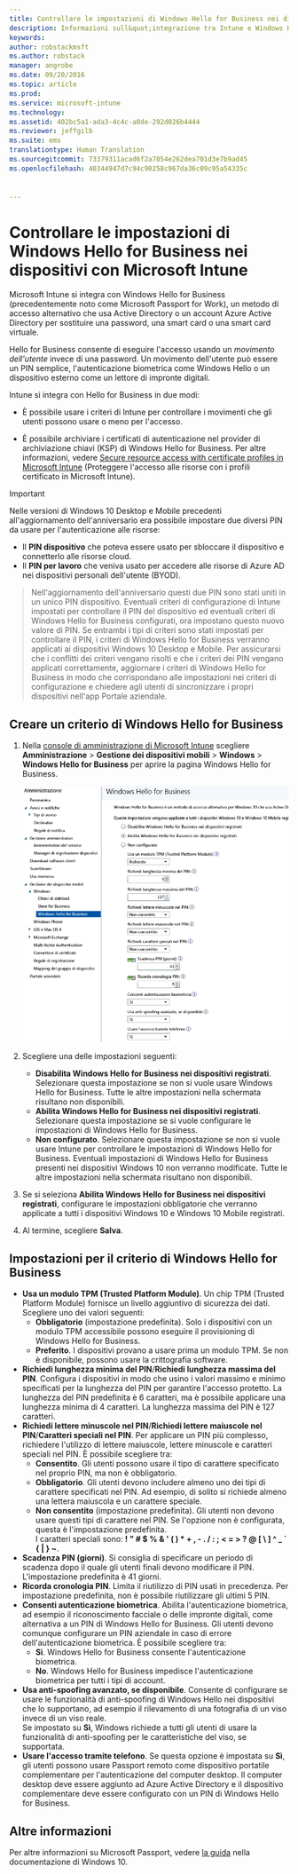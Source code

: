 ```yaml
---
title: Controllare le impostazioni di Windows Hello for Business nei dispositivi | Microsoft Intune
description: Informazioni sull&quot;integrazione tra Intune e Windows Hello for Business, un metodo di accesso alternativo che usa Active Directory o un account Azure Active Directory per sostituire una password, una smart card o una smart card virtuale.
keywords: 
author: robstackmsft
ms.author: robstack
manager: angrobe
ms.date: 09/20/2016
ms.topic: article
ms.prod: 
ms.service: microsoft-intune
ms.technology: 
ms.assetid: 402bc5a1-ada3-4c4c-a0de-292d026b4444
ms.reviewer: jeffgilb
ms.suite: ems
translationtype: Human Translation
ms.sourcegitcommit: 73379311acad6f2a7054e262dea701d3e7b9ad45
ms.openlocfilehash: 40344947d7c94c90258c967da36c09c95a54335c


---
```


# Controllare le impostazioni di Windows Hello for Business nei dispositivi con Microsoft Intune
Microsoft Intune si integra con Windows Hello for Business (precedentemente noto come Microsoft Passport for Work), un metodo di accesso alternativo che usa Active Directory o un account Azure Active Directory per sostituire una password, una smart card o una smart card virtuale.

Hello for Business consente di eseguire l'accesso usando un *movimento dell'utente* invece di una password. Un movimento dell'utente può essere un PIN semplice, l'autenticazione biometrica come Windows Hello o un dispositivo esterno come un lettore di impronte digitali.

Intune si integra con Hello for Business in due modi:

-   È possibile usare i criteri di Intune per controllare i movimenti che gli utenti possono usare o meno per l'accesso.

-   È possibile archiviare i certificati di autenticazione nel provider di archiviazione chiavi (KSP) di Windows Hello for Business. Per altre informazioni, vedere [Secure resource access with certificate profiles in Microsoft Intune](secure-resource-access-with-certificate-profiles.md) (Proteggere l'accesso alle risorse con i profili certificato in Microsoft Intune).

> [!IMPORTANT]
> Nelle versioni di Windows 10 Desktop e Mobile precedenti all'aggiornamento dell'anniversario era possibile impostare due diversi PIN da usare per l'autenticazione alle risorse:
- Il **PIN dispositivo** che poteva essere usato per sbloccare il dispositivo e connetterlo alle risorse cloud.
- Il **PIN per lavoro** che veniva usato per accedere alle risorse di Azure AD nei dispositivi personali dell'utente (BYOD).

>Nell'aggiornamento dell'anniversario questi due PIN sono stati uniti in un unico PIN dispositivo.
Eventuali criteri di configurazione di Intune impostati per controllare il PIN del dispositivo ed eventuali criteri di Windows Hello for Business configurati, ora impostano questo nuovo valore di PIN.
Se entrambi i tipi di criteri sono stati impostati per controllare il PIN, i criteri di Windows Hello for Business verranno applicati ai dispositivi Windows 10 Desktop e Mobile.
Per assicurarsi che i conflitti dei criteri vengano risolti e che i criteri dei PIN vengano applicati correttamente, aggiornare i criteri di Windows Hello for Business in modo che corrispondano alle impostazioni nei criteri di configurazione e chiedere agli utenti di sincronizzare i propri dispositivi nell'app Portale aziendale.



## Creare un criterio di Windows Hello for Business

1.  Nella [console di amministrazione di Microsoft Intune](https://manage.microsoft.com) scegliere **Amministrazione** &gt; **Gestione dei dispositivi mobili** &gt; **Windows** &gt; **Windows Hello for Business** per aprire la pagina Windows Hello for Business.

    ![Pagina Windows Hello for Business](../media/passport.png)

2.  Scegliere una delle impostazioni seguenti:
    - **Disabilita Windows Hello for Business nei dispositivi registrati**. Selezionare questa impostazione se non si vuole usare Windows Hello for Business. Tutte le altre impostazioni nella schermata risultano non disponibili.
    - **Abilita Windows Hello for Business nei dispositivi registrati**. Selezionare questa impostazione se si vuole configurare le impostazioni di Windows Hello for Business.
    - **Non configurato**. Selezionare questa impostazione se non si vuole usare Intune per controllare le impostazioni di Windows Hello for Business. Eventuali impostazioni di Windows Hello for Business presenti nei dispositivi Windows 10 non verranno modificate. Tutte le altre impostazioni nella schermata risultano non disponibili.
3.  Se si seleziona **Abilita Windows Hello for Business nei dispositivi registrati**, configurare le impostazioni obbligatorie che verranno applicate a tutti i dispositivi Windows 10 e Windows 10 Mobile registrati.
4.  Al termine, scegliere **Salva**.


## Impostazioni per il criterio di Windows Hello for Business

- **Usa un modulo TPM (Trusted Platform Module)**. Un chip TPM (Trusted Platform Module) fornisce un livello aggiuntivo di sicurezza dei dati.<br>Scegliere uno dei valori seguenti:
    - **Obbligatorio** (impostazione predefinita). Solo i dispositivi con un modulo TPM accessibile possono eseguire il provisioning di Windows Hello for Business.
    - **Preferito**. I dispositivi provano a usare prima un modulo TPM. Se non è disponibile, possono usare la crittografia software.
- **Richiedi lunghezza minima del PIN**/**Richiedi lunghezza massima del PIN**. Configura i dispositivi in modo che usino i valori massimo e minimo specificati per la lunghezza del PIN per garantire l'accesso protetto. La lunghezza del PIN predefinita è 6 caratteri, ma è possibile applicare una lunghezza minima di 4 caratteri. La lunghezza massima del PIN è 127 caratteri.
- **Richiedi lettere minuscole nel PIN**/**Richiedi lettere maiuscole nel PIN**/**Caratteri speciali nel PIN**. Per applicare un PIN più complesso, richiedere l'utilizzo di lettere maiuscole, lettere minuscole e caratteri speciali nel PIN. È possibile scegliere tra:
    - **Consentito**. Gli utenti possono usare il tipo di carattere specificato nel proprio PIN, ma non è obbligatorio.
    - **Obbligatorio**. Gli utenti devono includere almeno uno dei tipi di carattere specificati nel PIN. Ad esempio, di solito si richiede almeno una lettera maiuscola e un carattere speciale.
    - **Non consentito** (impostazione predefinita). Gli utenti non devono usare questi tipi di carattere nel PIN. Se l'opzione non è configurata, questa è l'impostazione predefinita.<br>I caratteri speciali sono: **! " # $ % &amp; ' ( ) &#42; + , - . / : ; &lt; = &gt; ? @ [ \ ] ^ _ &#96; { &#124; } ~**.
- **Scadenza PIN (giorni)**. Si consiglia di specificare un periodo di scadenza dopo il quale gli utenti finali devono modificare il PIN. L'impostazione predefinita è 41 giorni.
- **Ricorda cronologia PIN**. Limita il riutilizzo di PIN usati in precedenza. Per impostazione predefinita, non è possibile riutilizzare gli ultimi 5 PIN.
- **Consenti autenticazione biometrica**. Abilita l'autenticazione biometrica, ad esempio il riconoscimento facciale o delle impronte digitali, come alternativa a un PIN di Windows Hello for Business. Gli utenti devono comunque configurare un PIN aziendale in caso di errore dell'autenticazione biometrica. È possibile scegliere tra:
    - **Sì**. Windows Hello for Business consente l'autenticazione biometrica.
    - **No**. Windows Hello for Business impedisce l'autenticazione biometrica per tutti i tipi di account.
- **Usa anti-spoofing avanzato, se disponibile**. Consente di configurare se usare le funzionalità di anti-spoofing di Windows Hello nei dispositivi che lo supportano, ad esempio il rilevamento di una fotografia di un viso invece di un viso reale.<br>Se impostato su **Sì**, Windows richiede a tutti gli utenti di usare la funzionalità di anti-spoofing per le caratteristiche del viso, se supportata.
- **Usare l'accesso tramite telefono**. Se questa opzione è impostata su **Sì**, gli utenti possono usare Passport remoto come dispositivo portatile complementare per l'autenticazione del computer desktop. Il computer desktop deve essere aggiunto ad Azure Active Directory e il dispositivo complementare deve essere configurato con un PIN di Windows Hello for Business.

## Altre informazioni
Per altre informazioni su Microsoft Passport, vedere [la guida](https://technet.microsoft.com/library/mt589441.aspx) nella documentazione di Windows 10.



<!--HONumber=Sep16_HO3-->


